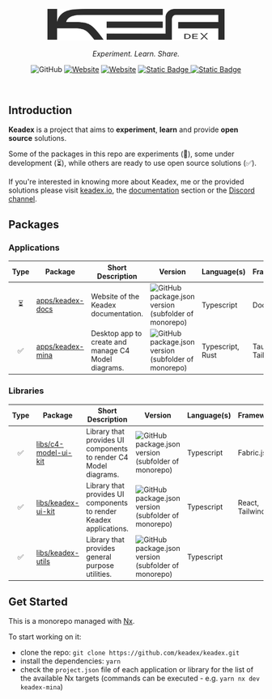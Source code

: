 <p align="center">
  <a href="https://keadex.io/kealab#keadex-battisti" target="blank"><img src="./static//keadex-logo-black.png" width="350" alt="Keadex Battisti Logo" /></a>
</p>
<p align="center"><i>Experiment. Learn. Share.</i></p>

<div align="center">

![GitHub](https://img.shields.io/github/license/keadex/keadex)
[![Website](https://img.shields.io/website?url=https%3A%2F%2Fkeadex.io&label=website&up_message=keadex.io)](https://keadex.io)
[![Website](https://img.shields.io/website?up_message=Keadex&up_color=5662F6&url=https%3A%2F%2Fdiscord.gg%2F92XZ5DNa&label=Discord)](https://discord.gg/92XZ5DNa)
[![Static Badge](https://img.shields.io/badge/Linkedin-0A66C2?logo=linkedin)
](https://www.linkedin.com/in/giacomosimmi/)
[![Static Badge](https://img.shields.io/badge/Spotify-1DD05D?logo=spotify&color=09451F)](http://open.spotify.com/user/jacksimmi)

</div>

<br>

## Introduction

**Keadex** is a project that aims to **experiment**, **learn** and provide **open source** solutions.

Some of the packages in this repo are experiments (:microscope:), some under development (:hourglass_flowing_sand:), while others are ready to use open source solutions (:white_check_mark:).

If you're interested in knowing more about Keadex, me or the provided solutions please visit [keadex.io](https://keadex.io), the [documentation](https://keadex.io/documentation) section or the [Discord channel](https://discord.gg/92XZ5DNa).

## Packages

### Applications

|           Type           | Package                                                                         | Short Description                                   | Version                                                                                                                                                       | Language(s)      | Framework(s)               |
| :----------------------: | ------------------------------------------------------------------------------- | --------------------------------------------------- | ------------------------------------------------------------------------------------------------------------------------------------------------------------- | ---------------- | -------------------------- |
| :hourglass_flowing_sand: | [apps/keadex-docs](https://github.com/keadex/keadex/tree/main/apps/keadex-docs) | Website of the Keadex documentation.                | ![GitHub package.json version (subfolder of monorepo)](https://img.shields.io/github/package-json/v/keadex/keadex?filename=apps%2Fkeadex-docs%2Fpackage.json) | Typescript       | Docusaurus                 |
|    :white_check_mark:    | [apps/keadex-mina](https://github.com/keadex/keadex/tree/main/apps/keadex-mina) | Desktop app to create and manage C4 Model diagrams. | ![GitHub package.json version (subfolder of monorepo)](https://img.shields.io/github/package-json/v/keadex/keadex?filename=apps%2Fkeadex-mina%2Fpackage.json) | Typescript, Rust | Tauri, React, Tailwind CSS |

### Libraries

|        Type        | Package                                                                                 | Short Description                                                  | Version                                                                                                                                                           | Language(s) | Framework(s)        |
| :----------------: | --------------------------------------------------------------------------------------- | ------------------------------------------------------------------ | ----------------------------------------------------------------------------------------------------------------------------------------------------------------- | ----------- | ------------------- |
| :white_check_mark: | [libs/c4-model-ui-kit](https://github.com/keadex/keadex/tree/main/libs/c4-model-ui-kit) | Library that provides UI components to render C4 Model diagrams.   | ![GitHub package.json version (subfolder of monorepo)](https://img.shields.io/github/package-json/v/keadex/keadex?filename=libs%2Fc4-model-ui-kit%2Fpackage.json) | Typescript  | Fabric.js           |
| :white_check_mark: | [libs/keadex-ui-kit](https://github.com/keadex/keadex/tree/main/libs/keadex-ui-kit)     | Library that provides UI components to render Keadex applications. | ![GitHub package.json version (subfolder of monorepo)](https://img.shields.io/github/package-json/v/keadex/keadex?filename=libs%2Fkeadex-ui-kit%2Fpackage.json)   | Typescript  | React, Tailwind CSS |
| :white_check_mark: | [libs/keadex-utils](https://github.com/keadex/keadex/tree/main/libs/keadex-utils)       | Library that provides general purpose utilities.                   | ![GitHub package.json version (subfolder of monorepo)](https://img.shields.io/github/package-json/v/keadex/keadex?filename=libs%2Fkeadex-utils%2Fpackage.json)    | Typescript  |                     |

## Get Started

This is a monorepo managed with [Nx](https://nx.dev/).

To start working on it:

- clone the repo: `git clone https://github.com/keadex/keadex.git`
- install the dependencies: `yarn`
- check the `project.json` file of each application or library for the list of the available Nx targets (commands can be executed - e.g. `yarn nx dev keadex-mina`)
